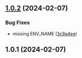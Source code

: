## [1.0.2](https://github.com/ychung-mot/cc-str-dss/compare/v1.0.1...v1.0.2) (2024-02-07)


### Bug Fixes

* missing ENV_NAME ([3c9a4ee](https://github.com/ychung-mot/cc-str-dss/commit/3c9a4eeb32fff11fde34faab4ead99ff5e18dda8))

## 1.0.1 (2024-02-07)

